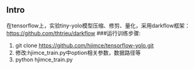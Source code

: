 ## Intro
在tensorflow上，实验tiny-yolo模型压缩、修剪、量化，采用darkflow框架：https://github.com/thtrieu/darkflow
###运行训练步骤:

 1. git clone https://github.com/hjimce/tensorflow-yolo.git
 2. 修改:hjimce_train.py中option相关参数，数据路径等
 3. python hjimce_train.py


